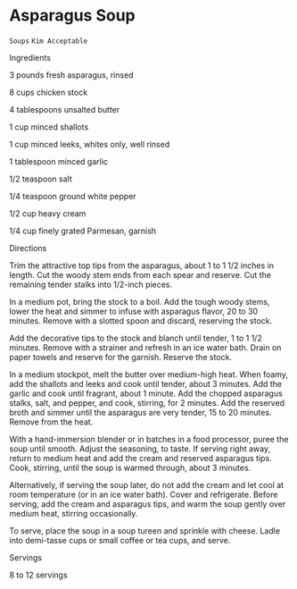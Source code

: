 # Asparagus Soup

`Soups` `Kim Acceptable`

 

  Ingredients  

  3 pounds fresh asparagus, rinsed

8 cups chicken stock

4 tablespoons unsalted butter

1 cup minced shallots

1 cup minced leeks, whites only, well rinsed

1 tablespoon minced garlic

1/2 teaspoon salt

1/4 teaspoon ground white pepper

1/2 cup heavy cream

1/4 cup finely grated Parmesan, garnish

  

   Directions  

  Trim the attractive top tips from the asparagus, about 1 to 1 1/2 inches in length. Cut the woody stem ends from each spear and reserve. Cut the remaining tender stalks into 1/2-inch pieces.

In a medium pot, bring the stock to a boil. Add the tough woody stems, lower the heat and simmer to infuse with asparagus flavor, 20 to 30 minutes. Remove with a slotted spoon and discard, reserving the stock.

Add the decorative tips to the stock and blanch until tender, 1 to 1 1/2 minutes. Remove with a strainer and refresh in an ice water bath. Drain on paper towels and reserve for the garnish. Reserve the stock.

In a medium stockpot, melt the butter over medium-high heat. When foamy, add the shallots and leeks and cook until tender, about 3 minutes. Add the garlic and cook until fragrant, about 1 minute. Add the chopped asparagus stalks, salt, and pepper, and cook, stirring, for 2 minutes. Add the reserved broth and simmer until the asparagus are very tender, 15 to 20 minutes. Remove from the heat.

With a hand-immersion blender or in batches in a food processor, puree the soup until smooth. Adjust the seasoning, to taste. If serving right away, return to medium heat and add the cream and reserved asparagus tips. Cook, stirring, until the soup is warmed through, about 3 minutes.

Alternatively, if serving the soup later, do not add the cream and let cool at room temperature (or in an ice water bath). Cover and refrigerate. Before serving, add the cream and asparagus tips, and warm the soup gently over medium heat, stirring occasionally.

To serve, place the soup in a soup tureen and sprinkle with cheese. Ladle into demi-tasse cups or small coffee or tea cups, and serve.

  

   Servings  

  8 to 12 servings  

 
